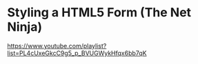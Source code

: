 # Styling a HTML5 Form (The Net Ninja)

https://www.youtube.com/playlist?list=PL4cUxeGkcC9g5_p_BVUGWykHfqx6bb7qK
